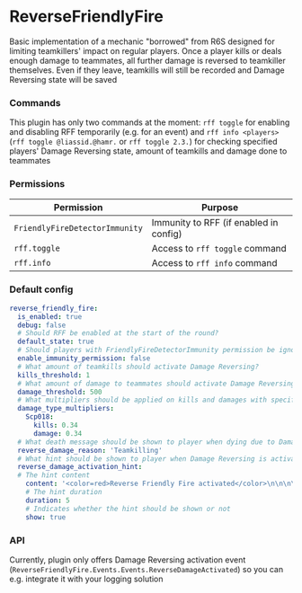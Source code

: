 # ReverseFriendlyFire
Basic implementation of a mechanic "borrowed" from R6S designed for limiting teamkillers' impact on regular players. Once a player kills or deals enough damage to teammates, all further damage is reversed to teamkiller themselves. Even if they leave, teamkills will still be recorded and Damage Reversing state will be saved

### Commands
This plugin has only two commands at the moment: `rff toggle` for enabling and disabling RFF temporarily (e.g. for an event) and `rff info <players>` (`rff toggle @liassid.@hamr.` or `rff toggle 2.3.`) for checking specified players' Damage Reversing state, amount of teamkills and damage done to teammates

### Permissions
| Permission                     | Purpose                                |
|--------------------------------|----------------------------------------|
| `FriendlyFireDetectorImmunity` | Immunity to RFF (if enabled in config) |
| `rff.toggle`                   | Access to `rff toggle` command         |
| `rff.info`                     | Access to `rff info` command           |

### Default config
```yaml
reverse_friendly_fire:
  is_enabled: true
  debug: false
  # Should RFF be enabled at the start of the round?
  default_state: true
  # Should players with FriendlyFireDetectorImmunity permission be ignored?
  enable_immunity_permission: false
  # What amount of teamkills should activate Damage Reversing?
  kills_threshold: 1
  # What amount of damage to teammates should activate Damage Reversing?
  damage_threshold: 500
  # What multipliers should be applied on kills and damages with specified Damage Types? E.g. 0.34 kill multiplier will result in Damage Reversing activating only on 3rd kill with SCP-018
  damage_type_multipliers:
    Scp018:
      kills: 0.34
      damage: 0.34
  # What death message should be shown to player when dying due to Damage Reversing?
  reverse_damage_reason: 'Teamkilling'
  # What hint should be shown to player when Damage Reversing is activated?
  reverse_damage_activation_hint:
  # The hint content
    content: '<color=red>Reverse Friendly Fire activated</color>\n\n\n\n\n\n\n\n\n\n\n\n\n\n\n'
    # The hint duration
    duration: 5
    # Indicates whether the hint should be shown or not
    show: true
```

### API
Currently, plugin only offers Damage Reversing activation event (`ReverseFriendlyFire.Events.Events.ReverseDamageActivated`) so you can e.g. integrate it with your logging solution
